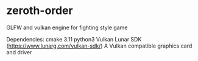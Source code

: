 # zeroth-order
GLFW and vulkan engine for fighting style game

Dependencies:
cmake 3.11
python3
Vulkan Lunar SDK (https://www.lunarg.com/vulkan-sdk/)
A Vulkan compatible graphics card and driver
